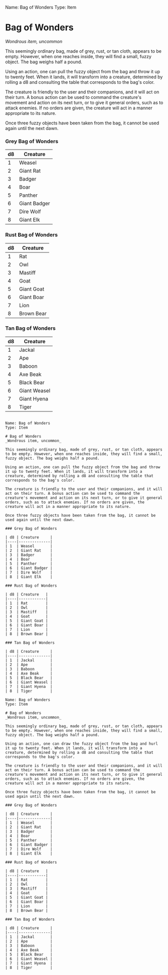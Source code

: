 Name: Bag of Wonders
Type: Item

# Bag of Wonders
_Wondrous item, uncommon_

This seemingly ordinary bag, made of grey, rust, or tan cloth, appears to be empty. However, when one reaches inside, they will find a small, fuzzy object. The bag weighs half a pound.

Using an action, one can pull the fuzzy object from the bag and throw it up to twenty feet. When it lands, it will transform into a creature, determined by rolling a d8 and consulting the table that corresponds to the bag's color.

The creature is friendly to the user and their companions, and it will act on their turn. A bonus action can be used to command the creature's movement and action on its next turn, or to give it general orders, such as to attack enemies. If no orders are given, the creature will act in a manner appropriate to its nature.

Once three fuzzy objects have been taken from the bag, it cannot be used again until the next dawn.

### Grey Bag of Wonders

| d8 | Creature     |
|----|--------------|
| 1  | Weasel       |
| 2  | Giant Rat    |
| 3  | Badger       |
| 4  | Boar         |
| 5  | Panther      |
| 6  | Giant Badger |
| 7  | Dire Wolf    |
| 8  | Giant Elk    |

### Rust Bag of Wonders

| d8 | Creature   |
|----|------------|
| 1  | Rat        |
| 2  | Owl        |
| 3  | Mastiff    |
| 4  | Goat       |
| 5  | Giant Goat |
| 6  | Giant Boar |
| 7  | Lion       |
| 8  | Brown Bear |

### Tan Bag of Wonders

| d8 | Creature     |
|----|--------------|
| 1  | Jackal       |
| 2  | Ape          |
| 3  | Baboon       |
| 4  | Axe Beak     |
| 5  | Black Bear   |
| 6  | Giant Weasel |
| 7  | Giant Hyena  |
| 8  | Tiger        |
```

Name: Bag of Wonders
Type: Item

# Bag of Wonders
_Wondrous item, uncommon_

This seemingly ordinary bag, made of grey, rust, or tan cloth, appears to be empty. However, when one reaches inside, they will find a small, fuzzy object. The bag weighs half a pound.

Using an action, one can pull the fuzzy object from the bag and throw it up to twenty feet. When it lands, it will transform into a creature, determined by rolling a d8 and consulting the table that corresponds to the bag's color.

The creature is friendly to the user and their companions, and it will act on their turn. A bonus action can be used to command the creature's movement and action on its next turn, or to give it general orders, such as to attack enemies. If no orders are given, the creature will act in a manner appropriate to its nature.

Once three fuzzy objects have been taken from the bag, it cannot be used again until the next dawn.

### Grey Bag of Wonders

| d8 | Creature     |
|----|--------------|
| 1  | Weasel       |
| 2  | Giant Rat    |
| 3  | Badger       |
| 4  | Boar         |
| 5  | Panther      |
| 6  | Giant Badger |
| 7  | Dire Wolf    |
| 8  | Giant Elk    |

### Rust Bag of Wonders

| d8 | Creature   |
|----|------------|
| 1  | Rat        |
| 2  | Owl        |
| 3  | Mastiff    |
| 4  | Goat       |
| 5  | Giant Goat |
| 6  | Giant Boar |
| 7  | Lion       |
| 8  | Brown Bear |

### Tan Bag of Wonders

| d8 | Creature     |
|----|--------------|
| 1  | Jackal       |
| 2  | Ape          |
| 3  | Baboon       |
| 4  | Axe Beak     |
| 5  | Black Bear   |
| 6  | Giant Weasel |
| 7  | Giant Hyena  |
| 8  | Tiger        |

Name: Bag of Wonders
Type: Item

# Bag of Wonders
_Wondrous item, uncommon_

This seemingly ordinary bag, made of grey, rust, or tan cloth, appears to be empty. However, when one reaches inside, they will find a small, fuzzy object. The bag weighs half a pound.

Using an action, one can draw the fuzzy object from the bag and hurl it up to twenty feet. When it lands, it will transform into a creature, determined by rolling a d8 and consulting the table that corresponds to the bag's color.

The creature is friendly to the user and their companions, and it will act on their turn. A bonus action can be used to command the creature's movement and action on its next turn, or to give it general orders, such as to attack enemies. If no orders are given, the creature will act in a manner appropriate to its nature.

Once three fuzzy objects have been taken from the bag, it cannot be used again until the next dawn.

### Grey Bag of Wonders

| d8 | Creature     |
|----|--------------|
| 1  | Weasel       |
| 2  | Giant Rat    |
| 3  | Badger       |
| 4  | Boar         |
| 5  | Panther      |
| 6  | Giant Badger |
| 7  | Dire Wolf    |
| 8  | Giant Elk    |

### Rust Bag of Wonders

| d8 | Creature   |
|----|------------|
| 1  | Rat        |
| 2  | Owl        |
| 3  | Mastiff    |
| 4  | Goat       |
| 5  | Giant Goat |
| 6  | Giant Boar |
| 7  | Lion       |
| 8  | Brown Bear |

### Tan Bag of Wonders

| d8 | Creature     |
|----|--------------|
| 1  | Jackal       |
| 2  | Ape          |
| 3  | Baboon       |
| 4  | Axe Beak     |
| 5  | Black Bear   |
| 6  | Giant Weasel |
| 7  | Giant Hyena  |
| 8  | Tiger        |